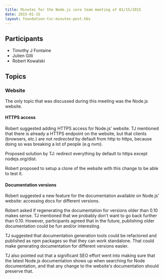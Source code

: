 ```yaml
---
title: Minutes for the Node.js core team meeting of 01/15/2015
date: 2015-01-15
layout: foundation-tsc-minutes-post.hbs
---
```


## Participants

* Timothy J Fontaine
* Julien Gilli
* Robert Kowalski

## Topics

### Website

The only topic that was discussed during this meeting was the Node.js website.

#### HTTPS access

Robert suggested adding HTTPS access for Node.js' website. TJ mentioned that
there is already a HTTPS endpoint on the website, but that clients (browsers,
etc.) are not *redirected* by default from http to https, because doing so was
breaking a lot of people (e.g nvm).

Proposed solution by TJ: redirect everything by default to https except
nodejs.org/dist.

Robert proposed to setup a clone of the website with this change to be able to
test it.

#### Documentation versions

Robert suggested a new feature for the documentation available on Node.js'
website: accessing docs for different versions.

Robert asked if regenerating the documentation for versions older than 0.10
makes sense. TJ mentioned that we probably don't want to go back further than
0.10. However, participants agreed that in the future, publishing older
documentation could be fun and/or interesting.

TJ suggested that documentation generation tools could be refactored and
published as npm packages so that they can work standalone. That could make
generating documentation for different versions easier.

TJ also pointed out that a significant SEO effort went into making sure that
the latest Node.js documentation shows up when searching for Node
documentation, and that any change to the website's documentation should
preserve that.

